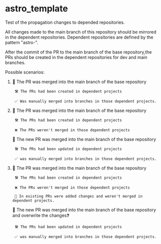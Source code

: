 # astro_template
Test of the propagation changes to depended repositories.

All changes made to the main branch of this repository should be mirrored in the dependent repositories.
Dependent repositories are defined by the pattern "astro-".

After the commit of the PR to the main branch of the base repository,the PRs should be created in the dependent repositories for dev and main branches.

Possible scenarios:
1. 🚀 The PR was merged into the main branch of the base repository 

        🛠️ The PRs had been created in dependent projects 

        ✅ Was manually merged into branches in those dependent projects.

2. 🚀 The PR was merged into the main branch of the base repository

        🛠️ The PRs had been created in dependent projects 
   
        ❌ The PRs weren't merged in those dependent projects
   
   🚀 The new PR was merged into the main branch of the base repository

        🛠️ The PRs had been updated in dependent projects

        ✅ was manually merged into branches in those dependent projects.

3. 🚀 The PR was merged into the main branch of the base repository

        🛠️ The PRs had been created in dependent projects

        ❌ The PRs weren't merged in those dependent projects

        📝 In existing PRs were added changes and weren't merged in dependent projects.

   🚀 The new PR was merged into the main branch of the base repository and overwrite the changes❓ 

        🛠️ The PRs had been updated in dependent projects

        ✅ was manually merged into branches in those dependent projects.
